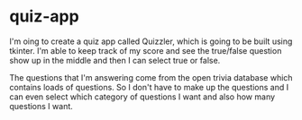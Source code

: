 # quiz-app

I'm oing to create a quiz app called Quizzler, which is going to be built using tkinter. I'm able to keep track of my score and see the true/false question show up in the middle and then I can select true or false. 

The questions that I'm answering come from the open trivia database which contains loads of questions. So I don't have to make up the questions and I can even select which category of questions I want and also how many questions I want.
